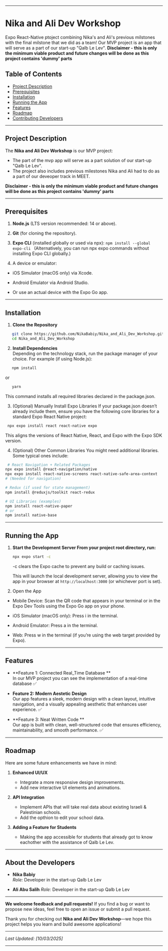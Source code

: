 
---

# Nika and Ali Dev Workshop

Expo React-Native ptoject combining Nika's and Ali's previous milstones with the final milstone that we did as a team! 
Our MVP project is an app that will serve as a part of our start-up "Qalb Le Lev". 
**Disclaimer - this is only the minimum viable product and future changes will be done as this project contains 'dummy' parts** 

## Table of Contents
- [Project Description](#project-description)
- [Prerequisites](#prerequisites)
- [Installation](#installation)
- [Running the App](#running-the-app)
- [Features](#features)
- [Roadmap](#roadmap)
- [Contributing Developers](#contributing-developers)

---
## Project Description

The **Nika and Ali Dev Workshop** is our MVP project: 
- The part of the mvp app  will serve as a part solution of our start-up "Qalb Le Lev". 
- The project also includes previous milestones Nika and Ali had to do as a part of our deveoper track in MEET. 

**Disclaimer - this is only the minimum viable product and future changes will be done as this project contains 'dummy' parts** 

---
## Prerequisites

1. **Node.js** (LTS version recommended: 14 or above).


2. **Git** (for cloning the repository).

3. **Expo CLI** (installed globally or used via npx):
   ```npm install --global expo-cli ```
   (Alternatively, you can run npx expo commands without installing Expo CLI globally.)
   
4. A device or emulator:

- iOS Simulator (macOS only) via Xcode.

- Android Emulator via Android Studio.

- Or use an actual device with the Expo Go app.


---
## Installation

1. **Clone the Repository**  
```bash
   git clone https://github.com/NikaBabiy/Nika_and_Ali_Dev_Workshop.git
   cd Nika_and_Ali_Dev_Workshop
   ```

2. **Install Dependencies**  
   Depending on the technology stack, run the package manager of your choice. For example (if using Node.js):
```bash
   npm install
   ```
   or
   
```bash
   yarn
   ```
   This command installs all required libraries declared in the package.json.


3. (Optional) Manually Install Expo Libraries
If your package.json doesn’t already include them, ensure you have the following core libraries for a standard Expo React Native project:

```bash
 npx expo install react react-native expo
```

This aligns the versions of React Native, React, and Expo with the Expo SDK version.

4. (Optional) Other Common Libraries
You might need additional libraries. Some typical ones include:
```bash
 # React Navigation + Related Packages
npx expo install @react-navigation/native
npx expo install react-native-screens react-native-safe-area-context 
# (Needed for navigation)

# Redux (if used for state management)
npm install @reduxjs/toolkit react-redux

# UI Libraries (examples)
npm install react-native-paper
# or
npm install native-base
```


---

## Running the App

1. **Start the Development Server From your project root directory, run:**  
   ```bash
   npx expo start -c
   ```
   -c clears the Expo cache to prevent any build or caching issues.

   This will launch the local development server, allowing you to view the app in your browser at `http://localhost:3000` (or whichever port is set).

2. Open the App

- Mobile Device: Scan the QR code that appears in your terminal or in the Expo Dev Tools using the Expo Go app on your phone.

- iOS Simulator (macOS only): Press i in the terminal.

- Android Emulator: Press a in the terminal.

- Web: Press w in the terminal (if you’re using the web target provided by Expo).


---

## Features

- **Feature 1: Connected Real_Time Database **  
 In our MVP project you can see the implementation of a real-time database ✅

- **Feature 2: Modern Aestetic Design**  
  Our app features a sleek, modern design with a clean layout, intuitive navigation, and a visually appealing aesthetic that enhances user experience. ✅

- **Feature 3: Neat Written Code **  
  Our app is built with clean, well-structured code that ensures efficiency, maintainability, and smooth performance. ✅

---

## Roadmap

Here are some future enhancements we have in mind:

1. **Enhanced UI/UX**  
   - Integrate a more responsive design improvements.  
   - Add new interactive UI elements and animations.

2. **API Integration**  
   - Implement APIs that will take real data about existing Israeli & Palestinian schools.  
   - Add the opthion to edit your school data.

3. **Adding a Feature for Students**  
   - Making the app accessible for students that already got to know eachother with the assistance of Qalb Le Lev.  
   

---

## About the Developers

- **Nika Babiy**  
  *Role:* Developer in the start-up Qalb Le Lev
  
- **Ali Abu Salih** 
  *Role:* Developer in the start-up Qalb Le Lev 
 


---

**We welcome feedback and pull requests!** If you find a bug or want to propose new ideas, feel free to open an issue or submit a pull request. 

Thank you for checking out **Nika and Ali Dev Workshop**—we hope this project helps you learn and build awesome applications!

---

*Last Updated: [10/03/2025]*

---

